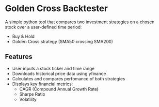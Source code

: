 # Golden Cross Backtester 
A simple python tool that compares two investment strategies on a chosen stock over a user-defined time period:
* Buy & Hold
* Golden Cross strategy (SMA50 crossing SMA200)
## Features 
* User inputs a stock ticker and time range
* Downloads historical price data using yfinance
* Calculates and compares perfomance of both strategies
* Displays key financial metrics:
  * CAGR (Compound Annual Growth Rate)
  * Sharpe Ratio
  *   Volatility
